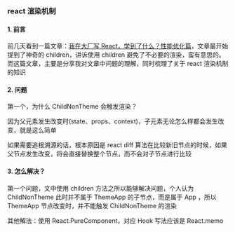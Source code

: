 ### react 渲染机制

#### 1. 前言

前几天看到一篇文章：[我在大厂写 React，学到了什么？性能优化篇](https://juejin.im/post/6889247428797530126)，文章最开始提到了神奇的 children，讲诉使用 children 避免了不必要的渲染，蛮有意思的。而这篇文章，主要是分享我对文章中问题的理解，同时梳理了关于 react 渲染机制的知识

#### 2. 问题

第一个，为什么 ChildNonTheme 会触发渲染？

因为父元素发生改变时(state、props、context)，子元素无论怎么样都会发生改变，就是这么简单

如果需要追根溯源的话，根本原因是 react diff 算法在比较新旧节点的时候，如果父节点发生改变，将会直接替换整个节点，而不会对子节点进行比较

#### 3. 怎么解决？

第一个问题，文中使用 children 方法之所以能够解决问题，个人认为 ChildNonTheme 此时并不属于 ThemeApp 的子节点，而是属于 App ，所以 ThemeApp 节点改变时，并不能触发 ChildNonTheme 的渲染

其他解法：使用 React.PureComponent，对应 Hook 写法应该是 React.memo
